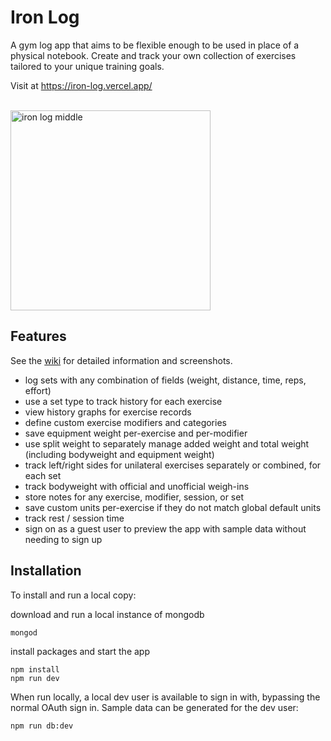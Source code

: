 # Iron Log

A gym log app that aims to be flexible enough to be used in place of a physical notebook. Create and track your own collection of exercises tailored to your unique training goals.

Visit at https://iron-log.vercel.app/

<br />
<img width="320" alt="iron log middle" src="https://github.com/bstephen1/iron-log/assets/17125707/31033086-cda2-4107-b88d-d0422cefa07d">
<br />



## Features


See the [wiki](https://github.com/bstephen1/iron-log/wiki) for detailed information and screenshots.

- log sets with any combination of fields (weight, distance, time, reps, effort)
- use a set type to track history for each exercise
- view history graphs for exercise records
- define custom exercise modifiers and categories
- save equipment weight per-exercise and per-modifier
- use split weight to separately manage added weight and total weight (including bodyweight and equipment weight)
- track left/right sides for unilateral exercises separately or combined, for each set
- track bodyweight with official and unofficial weigh-ins
- store notes for any exercise, modifier, session, or set
- save custom units per-exercise if they do not match global default units
- track rest / session time
- sign on as a guest user to preview the app with sample data without needing to sign up

## Installation

To install and run a local copy:

download and run a local instance of mongodb

```
mongod
```

install packages and start the app

```
npm install
npm run dev
```

When run locally, a local dev user is available to sign in with, bypassing the normal OAuth sign in. Sample data can be generated for the dev user:

```
npm run db:dev
```
